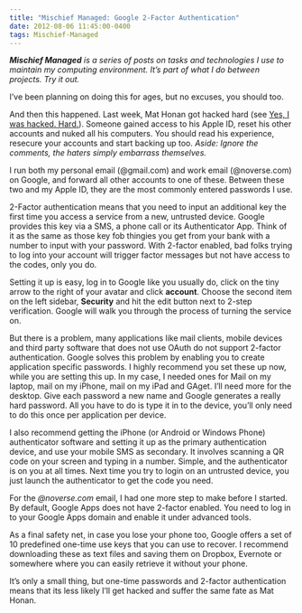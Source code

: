 ```yaml
---
title: "Mischief Managed: Google 2-Factor Authentication"
date: 2012-08-06 11:45:00-0400
tags: Mischief-Managed
---
```


***Mischief Managed** is a series of posts on tasks and technologies I use to maintain my computing environment. It’s part of what I do between projects. Try it out.*

I’ve been planning on doing this for ages, but no excuses, you should too.

And then this happened. Last week, Mat Honan got hacked hard (see [Yes, I was hacked. Hard.](http://www.emptyage.com/post/28679875595/yes-i-was-hacked-hard)). Someone gained access to his Apple ID, reset his other accounts and nuked all his computers. You should read his experience, resecure your accounts and start backing up too. *Aside: Ignore the comments, the haters simply embarrass themselves.*

I run both my personal email (@gmail.com) and work email (@noverse.com) on Google, and forward all other accounts to one of these. Between these two and my Apple ID, they are the most commonly entered passwords I use.

2-Factor authentication means that you need to input an additional key the first time you access a service from a new, untrusted device. Google provides this key via a SMS, a phone call or its Authenticator App. Think of it as the same as those key fob thingies you get from your bank with a number to input with your password. With 2-factor enabled, bad folks trying to log into your account will trigger factor messages but not have access to the codes, only you do.

Setting it up is easy, log in to Google like you usually do, click on the tiny arrow to the right of your avatar and click **account**. Choose the second item on the left sidebar, **Security** and hit the edit button next to 2-step verification. Google will walk you through the process of turning the service on.

But there is a problem, many applications like mail clients, mobile devices and third party software that does not use OAuth do not support 2-factor authentication. Google solves this problem by enabling you to create application specific passwords. I highly recommend you set these up now, while you are setting this up. In my case, I needed ones for Mail on my laptop, mail on my iPhone, mail on my iPad and GAget. I’ll need more for the desktop. Give each password a new name and Google generates a really hard password. All you have to do is type it in to the device, you’ll only need to do this once per application per device.

I also recommend getting the iPhone (or Android or Windows Phone) authenticator software and setting it up as the primary authentication device, and use your mobile SMS as secondary. It involves scanning a QR code on your screen and typing in a number. Simple, and the authenticator is on you at all times. Next time you try to login on an untrusted device, you just launch the authenticator to get the code you need.

For the *@noverse.com* email, I had one more step to make before I started. By default, Google Apps does not have 2-factor enabled. You need to log in to your Google Apps domain and enable it under advanced tools.

As a final safety net, in case you lose your phone too, Google offers a set of 10 predefined one-time use keys that you can use to recover. I recommend downloading these as text files and saving them on Dropbox, Evernote or somewhere where you can easily retrieve it without your phone.

It’s only a small thing, but one-time passwords and 2-factor authentication means that its less likely I’ll get hacked and suffer the same fate as Mat Honan.
